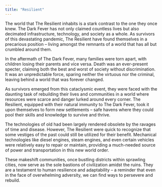 ```yaml
---
title: "Resilient"
---
```

 The world that The Resilient inhabits is a stark contrast to the one they once knew. The Dark Fever has not only claimed countless lives but also decimated infrastructure, technology, and society as a whole. As survivors of this devastating pandemic, The Resilient have found themselves in a precarious position – living amongst the remnants of a world that has all but crumbled around them.

In the aftermath of The Dark Fever, many families were torn apart, with children losing their parents and vice versa. Death was an ever-present specter, claiming both the best and worst of society without discrimination. It was an unpredictable force, sparing neither the virtuous nor the criminal, leaving behind a world that was forever changed.

As survivors emerged from this cataclysmic event, they were faced with the daunting task of rebuilding their lives and communities in a world where resources were scarce and danger lurked around every corner. The Resilient, equipped with their natural immunity to The Dark Fever, took it upon themselves to form new settlements – safe havens where they could pool their skills and knowledge to survive and thrive.

The technologies of old had been largely rendered obsolete by the ravages of time and disease. However, The Resilient were quick to recognize that some vestiges of the past could still be utilized for their benefit. Mechanical technologies like diesel engines, steam engines, and even certain vehicles were relatively easy to repair or maintain, providing a much-needed source of power and transportation in this new world order.

These makeshift communities, once bustling districts within sprawling cities, now serve as the sole bastions of civilization amidst the ruins. They are a testament to human resilience and adaptability – a reminder that even in the face of overwhelming adversity, we can find ways to persevere and rebuild.

